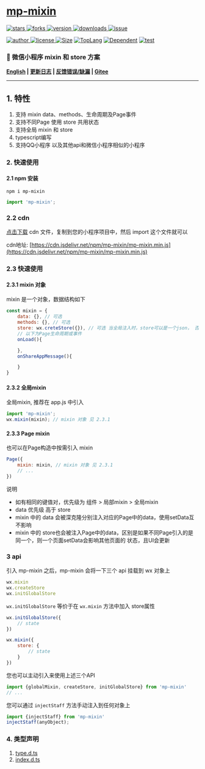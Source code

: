 # [mp-mixin](https://www.github.com/theajack/mp-mixin)

<p>
    <a href="https://www.github.com/theajack/mp-mixin/stargazers" target="_black">
        <img src="https://img.shields.io/github/stars/theajack/mp-mixin?logo=github" alt="stars" />
    </a>
    <a href="https://www.github.com/theajack/mp-mixin/network/members" target="_black">
        <img src="https://img.shields.io/github/forks/theajack/mp-mixin?logo=github" alt="forks" />
    </a>
    <a href="https://www.npmjs.com/package/mp-mixin" target="_black">
        <img src="https://img.shields.io/npm/v/mp-mixin?logo=npm" alt="version" />
    </a>
    <a href="https://www.npmjs.com/package/mp-mixin" target="_black">
        <img src="https://img.shields.io/npm/dm/mp-mixin?color=%23ffca28&logo=npm" alt="downloads" />
    </a>
    <a href="https://github.com/theajack/mp-mixin/issues"><img src="https://img.shields.io/github/issues-closed/theajack/mp-mixin.svg" alt="issue"></a>
</p>
<p>
    <a href="https://github.com/theajack" target="_black">
        <img src="https://img.shields.io/badge/Author-%20theajack%20-7289da.svg?&logo=github" alt="author" />
    </a>
    <a href="https://www.github.com/theajack/mp-mixin/blob/master/LICENSE" target="_black">
        <img src="https://img.shields.io/github/license/theajack/mp-mixin?color=%232DCE89&logo=github" alt="license" />
    </a>
    <a href="https://cdn.jsdelivr.net/npm/mp-mixin/mp-mixin.min.js"><img src="https://img.shields.io/bundlephobia/minzip/mp-mixin.svg" alt="Size"></a>
    <a href="https://github.com/theajack/mp-mixin/search?l=javascript"><img src="https://img.shields.io/github/languages/top/theajack/mp-mixin.svg" alt="TopLang"></a>
    <a href="https://www.github.com/theajack/mp-mixin"><img src="https://img.shields.io/librariesio/dependent-repos/npm/mp-mixin.svg" alt="Dependent"></a>
    <a href="https://github.com/theajack/mp-mixin/blob/master/test/test-report.txt"><img src="https://img.shields.io/badge/test-passed-44BB44" alt="test"></a>
</p>

<h3>🚀 微信小程序 mixin 和 store 方案</h3>

**[English](https://github.com/theajack/mp-mixin/blob/master/README.md) | [更新日志](https://github.com/theajack/mp-mixin/blob/master/helper/version.md) | [反馈错误/缺漏](https://github.com/theajack/mp-mixin/issues/new) | [Gitee](https://gitee.com/theajack/mp-mixin)**

---

## 1. 特性

1. 支持 mixin data、methods、生命周期及Page事件
2. 支持不同Page 使用 store 共用状态
3. 支持全局 mixin 和 store
4. typescript编写
5. 支持QQ小程序 以及其他api和微信小程序相似的小程序

### 2. 快速使用

#### 2.1 npm 安装

```
npm i mp-mixin
```

```js
import 'mp-mixin';
```

### 2.2 cdn

[点击下载](https://cdn.jsdelivr.net/npm/mp-mixin/mp-mixin.min.js) cdn 文件，复制到您的小程序项目中，然后 import 这个文件就可以

cdn地址: [https://cdn.jsdelivr.net/npm/mp-mixin/mp-mixin.min.js](https://cdn.jsdelivr.net/npm/mp-mixin/mp-mixin.min.js)

### 2.3 快速使用

#### 2.3.1 mixin 对象

mixin 是一个对象，数据结构如下

```js
const mixin = {
    data: {}, // 可选
    methods: {}, // 可选
    store: wx.creteStore({}), // 可选 当全局注入时，store可以是一个json， 否则 必须是 store对象
    // 以下为Page生命周期或事件
    onLoad(){

    },
    onShareAppMessage(){

    }
}
```

#### 2.3.2 全局mixin

全局mixin, 推荐在 app.js 中引入

```js
import 'mp-mixin';
wx.mixin(mixin); // mixin 对象 见 2.3.1
```

#### 2.3.3 Page mixin
 
也可以在Page构造中按需引入 mixin

```js
Page({
    mixin: mixin, // mixin 对象 见 2.3.1
    // ...
})
```

说明

* 如有相同的键值对，优先级为 组件 > 局部mixin > 全局mixin
* data 优先级 高于 store
* mixin 中的 data 会被深克隆分别注入对应的Page中的data，使用setData互不影响
* mixin 中的 store也会被注入Page中的data，区别是如果不同Page引入的是同一个，则一个页面setData会影响其他页面的 状态，且UI会更新

### 3 api

引入 mp-mixin 之后，mp-mixin 会将一下三个 api 挂载到 wx 对象上

```js
wx.mixin
wx.createStore
wx.initGlobalStore
```

`wx.initGlobalStore` 等价于在 `wx.mixin` 方法中加入 store属性

```js
wx.initGlobalStore({
    // state
})

wx.mixin({
    store: {
        // state
    }
})
```

您也可以主动引入来使用上述三个API

```js
import {globalMixin, createStore, initGlobalStore} from 'mp-mixin'
// ...
```


您可以通过 `injectStaff` 方法手动注入到任何对象上

```js
import {injectStaff} from 'mp-mixin'
injectStaff(anyObject);
```

### 4. 类型声明

1. [type.d.ts](https://github.com/theajack/mp-mixin/blob/master/src/type.d.ts)
2. [index.d.ts](https://github.com/theajack/mp-mixin/blob/master/src/mp-mixin.min.d.ts)